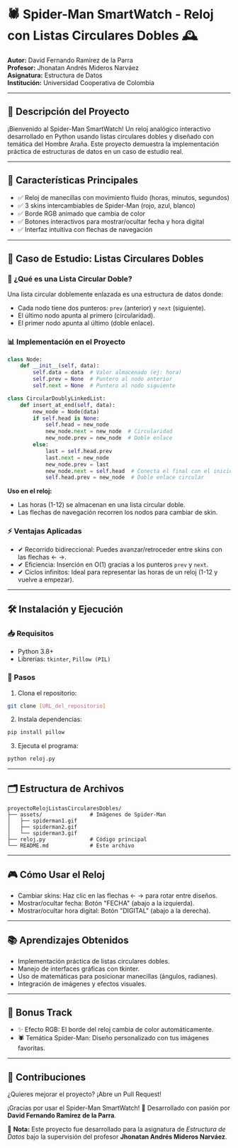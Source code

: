# 🕷️ Spider-Man SmartWatch - Reloj con Listas Circulares Dobles 🕰️

**Autor:** David Fernando Ramírez de la Parra  
**Profesor:** Jhonatan Andrés Mideros Narváez  
**Asignatura:** Estructura de Datos  
**Institución:** Universidad Cooperativa de Colombia

---

## 📌 Descripción del Proyecto
¡Bienvenido al Spider-Man SmartWatch! Un reloj analógico interactivo desarrollado en Python usando listas circulares dobles y diseñado con temática del Hombre Araña. Este proyecto demuestra la implementación práctica de estructuras de datos en un caso de estudio real.

---

## 🌟 Características Principales
- ✅ Reloj de manecillas con movimiento fluido (horas, minutos, segundos)
- ✅ 3 skins intercambiables de Spider-Man (rojo, azul, blanco)
- ✅ Borde RGB animado que cambia de color
- ✅ Botones interactivos para mostrar/ocultar fecha y hora digital
- ✅ Interfaz intuitiva con flechas de navegación

---

## 🧠 Caso de Estudio: Listas Circulares Dobles

### 🔄 ¿Qué es una Lista Circular Doble?
Una lista circular doblemente enlazada es una estructura de datos donde:

- Cada nodo tiene dos punteros: `prev` (anterior) y `next` (siguiente).
- El último nodo apunta al primero (circularidad).
- El primer nodo apunta al último (doble enlace).

### 📊 Implementación en el Proyecto

```python
class Node:
    def __init__(self, data):
        self.data = data  # Valor almacenado (ej: hora)
        self.prev = None  # Puntero al nodo anterior
        self.next = None  # Puntero al nodo siguiente

class CircularDoublyLinkedList:
    def insert_at_end(self, data):
        new_node = Node(data)
        if self.head is None:
            self.head = new_node
            new_node.next = new_node  # Circularidad
            new_node.prev = new_node  # Doble enlace
        else:
            last = self.head.prev
            last.next = new_node
            new_node.prev = last
            new_node.next = self.head  # Conecta el final con el inicio
            self.head.prev = new_node  # Doble enlace circular
```

**Uso en el reloj:**
- Las horas (1-12) se almacenan en una lista circular doble.
- Las flechas de navegación recorren los nodos para cambiar de skin.

### ⚡ Ventajas Aplicadas
- ✔ Recorrido bidireccional: Puedes avanzar/retroceder entre skins con las flechas ← →.
- ✔ Eficiencia: Inserción en O(1) gracias a los punteros `prev` y `next`.
- ✔ Ciclos infinitos: Ideal para representar las horas de un reloj (1-12 y vuelve a empezar).

---

## 🛠️ Instalación y Ejecución

### 📥 Requisitos
- Python 3.8+
- Librerías: `tkinter`, `Pillow (PIL)`

### 🔧 Pasos

1. Clona el repositorio:
```bash
git clone [URL_del_repositorio]
```

2. Instala dependencias:
```bash
pip install pillow
```

3. Ejecuta el programa:
```bash
python reloj.py
```

---

## 🗂️ Estructura de Archivos

```
proyectoRelojListasCircularesDobles/
├── assets/               # Imágenes de Spider-Man
│   ├── spiderman1.gif
│   ├── spiderman2.gif
│   └── spiderman3.gif
├── reloj.py              # Código principal
└── README.md             # Este archivo
```

---

## 🎮 Cómo Usar el Reloj
- Cambiar skins: Haz clic en las flechas ← → para rotar entre diseños.
- Mostrar/ocultar fecha: Botón "FECHA" (abajo a la izquierda).
- Mostrar/ocultar hora digital: Botón "DIGITAL" (abajo a la derecha).

---

## 📚 Aprendizajes Obtenidos
- Implementación práctica de listas circulares dobles.
- Manejo de interfaces gráficas con tkinter.
- Uso de matemáticas para posicionar manecillas (ángulos, radianes).
- Integración de imágenes y efectos visuales.

---

## 🎯 Bonus Track
- ✨ Efecto RGB: El borde del reloj cambia de color automáticamente.
- 🕷️ Temática Spider-Man: Diseño personalizado con tus imágenes favoritas.

---

## 🤝 Contribuciones
¿Quieres mejorar el proyecto? ¡Abre un Pull Request!

¡Gracias por usar el Spider-Man SmartWatch! 🚀 Desarrollado con pasión por **David Fernando Ramírez de la Parra**.

📜 **Nota:** Este proyecto fue desarrollado para la asignatura de *Estructura de Datos* bajo la supervisión del profesor **Jhonatan Andrés Mideros Narváez**.
